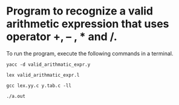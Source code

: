 # Program to recognize a valid arithmetic expression that uses operator +, – , * and /.

To run the program, execute the following commands in a terminal.
```
yacc -d valid_arithmatic_expr.y

lex valid_arithmatic_expr.l

gcc lex.yy.c y.tab.c -ll

./a.out
```